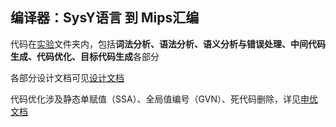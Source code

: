 ## 编译器：SysY语言 到 Mips汇编

代码在[实验](实验)文件夹内，包括**词法分析、语法分析、语义分析与错误处理、中间代码生成、代码优化、目标代码生成**各部分

各部分设计文档可见[设计文档](实验/最终提交/设计文档.md)

代码优化涉及静态单赋值（SSA）、全局值编号（GVN）、死代码删除，详见[申优文档](实验/最终提交/申优文档.md)
